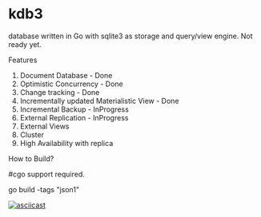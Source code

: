 # kdb3
database written in Go with sqlite3 as storage and query/view engine. Not ready yet.

Features
  1. Document Database - Done
  2. Optimistic Concurrency - Done
  3. Change tracking - Done
  4. Incrementally updated Materialistic View - Done
  5. Incremental Backup - InProgress
  6. External Replication - InProgress
  7. External Views
  8. Cluster
  9. High Availability with replica


How to Build?

#cgo support required.

go build -tags "json1"

[![asciicast](https://asciinema.org/a/GwSJcYRffxpTph59CLeTKYkmX.svg)](https://asciinema.org/a/GwSJcYRffxpTph59CLeTKYkmX)

<script id="asciicast-GwSJcYRffxpTph59CLeTKYkmX" src="https://asciinema.org/a/GwSJcYRffxpTph59CLeTKYkmX.js" async></script>
